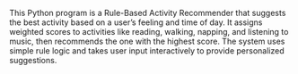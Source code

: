 This Python program is a Rule-Based Activity Recommender that suggests the best activity based on a user’s feeling and time of day. It assigns weighted scores to activities like reading, walking, napping, and listening to music, then recommends the one with the highest score. The system uses simple rule logic and takes user input interactively to provide personalized suggestions.
